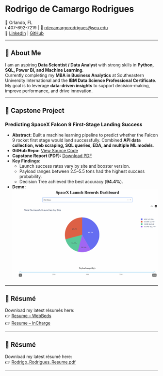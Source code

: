 # Rodrigo de Camargo Rodrigues

📍 Orlando, FL  
📞 407-692-7219 | 📧 rdecamargorodrigues@seu.edu  
🔗 [LinkedIn](https://www.linkedin.com/in/rodrigo-rodrigues-9368171a/) | [GitHub](https://github.com/digaorcr/Portfolio)  

---

## 👋 About Me
I am an aspiring **Data Scientist / Data Analyst** with strong skills in **Python, SQL, Power BI, and Machine Learning**.  
Currently completing my **MBA in Business Analytics** at Southeastern University International and the **IBM Data Science Professional Certificate**.  
My goal is to leverage **data-driven insights** to support decision-making, improve performance, and drive innovation.  

---

## 🚀 Capstone Project  
### Predicting SpaceX Falcon 9 First-Stage Landing Success
- **Abstract:** Built a machine learning pipeline to predict whether the Falcon 9 rocket first stage would land successfully. Combined **API data collection, web scraping, SQL queries, EDA, and multiple ML models**.  
- **GitHub Repo:** [View Source Code](https://github.com/digaorcr/Capstone)  
- **Capstone Report (PDF):** [Download PDF](https://github.com/digaorcr/Portfolio/blob/main/ds-capstone-RodrigoRodrigues.pdf)  
- **Key Findings:**  
  - Launch success rates vary by site and booster version.  
  - Payload ranges between 2.5–5.5 tons had the highest success probability.  
  - Decision Tree achieved the best accuracy (**94.4%**).  
- **Demo:**  
  ![Dashboard Screenshot](https://github.com/digaorcr/Capstone/blob/main/plotly1.png)  

---

## 📄 Résumé  
Download my latest résumés here:  
👉 [Resume – WebBeds](https://github.com/digaorcr/Portfolio/blob/main/resume_webbeds_rodrigo.pdf)  
👉 [Resume – InCharge](https://github.com/digaorcr/Portfolio/blob/main/resume_incharge_rodrigo.pdf)  

---


## 📄 Résumé  
Download my latest résumé here:  
👉 [Rodrigo_Rodrigues_Resume.pdf](./Rodrigo_Rodrigues_Resume.pdf)

---
